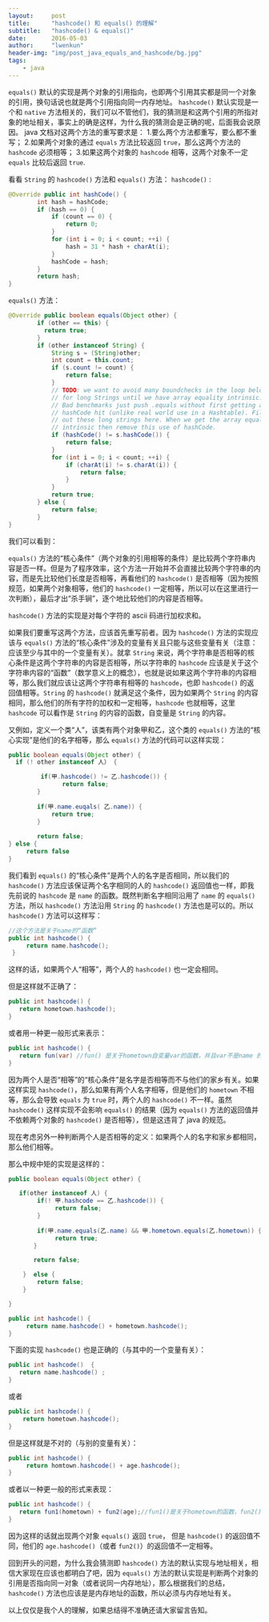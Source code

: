 ```yaml
---
layout:     post
title:      "hashcode() 和 equals() 的理解"
subtitle:   "hashcode() & equals()"
date:       2016-05-03
author:     "lwenkun"
header-img: "img/post_java_equals_and_hashcode/bg.jpg"
tags:
    - java
---
```


`equals()` 默认的实现是两个对象的引用指向，也即两个引用其实都是同一个对象的引用，换句话说也就是两个引用指向同一内存地址。
`hashcode()` 默认实现是一个和 `native` 方法相关的，我们可以不管他们，我的猜测是和这两个引用的所指对象的地址相关，事实上的确是这样，为什么我的猜测会是正确的呢，后面我会说原因。
java 文档对这两个方法的重写要求是：
1.要么两个方法都重写，要么都不重写；
2.如果两个对象的通过 `equals` 方法比较返回 `true`，那么这两个方法的 `hashcode` 必须相等；
3.如果这两个对象的 `hashcode` 相等，这两个对象不一定 `equals` 比较后返回 `true`.

看看 `String` 的 `hashcode()` 方法和 `equals()` 方法：
`hashcode()` :

```java
@Override public int hashCode() {
        int hash = hashCode;
        if (hash == 0) {
            if (count == 0) {
                return 0;
            }
            for (int i = 0; i < count; ++i) {
                hash = 31 * hash + charAt(i);
            }
            hashCode = hash;
        }
        return hash;
}
```

`equals()` 方法：

```java
@Override public boolean equals(Object other) {
        if (other == this) {
          return true;
        }
        if (other instanceof String) {
            String s = (String)other;
            int count = this.count;
            if (s.count != count) {
                return false;
            }
            // TODO: we want to avoid many boundchecks in the loop below
            // for long Strings until we have array equality intrinsic.
            // Bad benchmarks just push .equals without first getting a
            // hashCode hit (unlike real world use in a Hashtable). Filter
            // out these long strings here. When we get the array equality
            // intrinsic then remove this use of hashCode.
            if (hashCode() != s.hashCode()) {
                return false;
            }
            for (int i = 0; i < count; ++i) {
                if (charAt(i) != s.charAt(i)) {
                    return false;
                }
            }
            return true;
        } else {
            return false;
        }
}
```

我们可以看到：

`equals()` 方法的“核心条件”（两个对象的引用相等的条件）是比较两个字符串内容是否一样。但是为了程序效率，这个方法一开始并不会直接比较两个字符串的内容，而是先比较他们长度是否相等，再看他们的 `hashcode()` 是否相等（因为按照规范，如果两个对象相等，他们的 `hashcode()` 一定相等，所以可以在这里进行一次判断），最后才出“杀手锏”，逐个地比较他们的内容是否相等。

`hashcode()` 方法的实现是对每个字符的 ascii 码进行加权求和。

如果我们要重写这两个方法，应该首先重写前者。因为 `hashcode()` 方法的实现应该与 `equals()` 方法的“核心条件”涉及的变量有关且只能与这些变量有关（注意：应该至少与其中的一个变量有关）。就拿 `String` 来说，两个字符串是否相等的核心条件是这两个字符串的内容是否相等，所以字符串的 `hashcode` 应该是关于这个字符串内容的“函数”（数学意义上的概念），也就是说如果这两个字符串的内容相等，那么我们就应该让这两个字符串有相等的 `hashcode`，也即 `hashcode()` 的返回值相等。`String` 的 `hashcode()` 就满足这个条件，因为如果两个 `String` 的内容相同，那么他们的所有字符的加权和一定相等，`hashcode` 也就相等，这里 `hashcode` 可以看作是 `String` 的内容的函数，自变量是 `String` 的内容。

又例如，定义一个类“人”，该类有两个对象甲和乙，这个类的 `equals()` 方法的“核心实现”是他们的名字相等，那么 `equals()` 方法的代码可以这样实现：

```java
public boolean equals(Object other) {
  if (! other instanceof 人） {

         if(甲.hashcode() != 乙.hashcode()) {
               return false;
        }
    
        if(甲.name.euqals( 乙.name)) {
            return true;
        }  
       
        return false;
} else {
     return false
}
```

我们看到 `equals()` 的“核心条件”是两个人的名字是否相同，所以我们的 `hashcode()` 方法应该保证两个名字相同的人的 `hashcode()` 返回值也一样，即我先前说的 `hashcode` 是 `name` 的函数。既然判断名字相同沿用了 `name` 的 `equals()` 方法，所以 `hashcode()` 方法沿用 `String` 的 `hashcode()` 方法也是可以的。所以 `hashcode()` 方法可以这样写：

```java
//这个方法是关于name的“函数”
public int hashcode() {
     return name.hashcode();
 }
```

这样的话，如果两个人“相等”，两个人的 `hashcode()` 也一定会相同。

但是这样就不正确了：

```java
public int hashcode() {
   return hometown.hashcode();
} 
```

 或者用一种更一般形式来表示：

```java
public int hashcode() {
   return fun(var) //fun() 是关于hometown自变量var的函数，并且var不是name 的函数，fun(var)的返回值是int 类型
} 
```

因为两个人是否“相等”的“核心条件”是名字是否相等而不与他们的家乡有关。如果这样实现 `hashcode()`，那么如果有两个人名字相等，但是他们的 `hometown` 不相等，那么会导致 `equals` 为 `true` 时，两个人的 `hashcode()` 不一样。虽然 `hashcode()` 这样实现不会影响 `equals()` 的结果（因为 `equals()` 方法的返回值并不依赖两个对象的 `hashcode()` 是否相等），但是这违背了 java 的规范。

现在考虑另外一种判断两个人是否相等的定义：如果两个人的名字和家乡都相同，那么他们相等。

那么中规中矩的实现是这样的：

```java
public boolean equals(Object other) {

   if(other instanceof 人) {
        if(! 甲.hashcode == 乙.hashcode()) {
             return false;
        }
        
        if(甲.name.equals(乙.name) && 甲.hometown.equals(乙.hometown)) {
             return true;
       }

       return false;

    }  else {
        return false;
    }

}

public int hashcode() {
     return name.hashcode() + hometown.hashcode();
}
```

下面的实现 `hashcode()` 也是正确的（与其中的一个变量有关）：

```java
public int hashcode()  {
   return name.hashcode() ;
}
```

或者

```java
public int hashcode() {
    return hometown.hashcode(); 
}
```

但是这样就是不对的（与别的变量有关）：

```java
public int hashcode() {
     return homtown.hashcode() + age.hashcode();
}
```

或者以一种更一般的形式来表现：

```java
public int hashcode() {
   return fun1(hometown) + fun2(age);//fun1()是关于hometown的函数，fun2()是关于fun2的函数
}
```

因为这样的话就出现两个对象 `equals()` 返回 `true`， 但是 `hashcode()` 的返回值不同，他们的 `age.hashcode()`（或者 `fun2()`）的返回值不一定相等。

回到开头的问题，为什么我会猜测即 `hashcode()` 方法的默认实现与地址相关，相信大家现在应该也都明白了吧，因为 `equals()` 方法的默认实现是判断两个对象的引用是否指向同一对象（或者说同一内存地址），那么根据我们的总结，`hashcode()` 方法也应该是是内存地址的函数，所以必须与内存地址有关。

以上仅仅是我个人的理解，如果总结得不准确还请大家留言告知。
